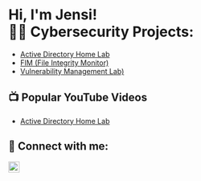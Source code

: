 <h1>Hi, I'm Jensi! <br/><a 

<h2>👨‍💻 Cybersecurity Projects:</h2>

  - [Active Directory Home Lab](https://github.com/jensithao/ActiveDirectoryLab)
  - [FIM (File Integrity Monitor)](https://github.com/jensithao/ActiveDirectoryLab)
  - [Vulnerability Management Lab)]((https://github.com/jensithao/ActiveDirectoryLab))

<h2>📺 Popular YouTube Videos</h2>

- [Active Directory Home Lab](https://www.youtube.com/watch?v=a83ASGn_V_s)


<h2> 🤳 Connect with me:</h2>

[<img align="left" alt="JensiThao | LinkedIn" width="22px" src="https://cdn.jsdelivr.net/npm/simple-icons@v3/icons/linkedin.svg" />][linkedin]

[linkedin]: www.linkedin.com/in/jensithao

<!--
**joshmadakor1/joshmadakor1** is a ✨ _special_ ✨ repository because its `README.md` (this file) appears on your GitHub profile.

Here are some ideas to get you started:

- 🔭 I’m currently working on ...
- 🌱 I’m currently learning ...
- 👯 I’m looking to collaborate on ...
- 🤔 I’m looking for help with ...
- 💬 Ask me about ...
- 📫 How to reach me: ...
- 😄 Pronouns: ...
- ⚡ Fun fact: ...
-->
